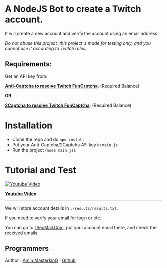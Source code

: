 # A NodeJS Bot to create a Twitch account.

It will create a new account and verify the account using an email address.

*Do not abuse this project, this project is made for testing only, and you cannot use it according to Twitch rules.*

## Requirements:

Get an API key from:

**[Anti-Captcha to resolve Twitch FunCaptcha](http://getcaptchasolution.com/svlzmusv0h)**. (Required Balance)

**OR**

**[2Captcha to resolve Twitch FunCaptcha](https://2captcha.com?from=8210547)**. (Required Balance)

# Installation

- Clone the repo and do `npm install`
- Put your Anti-Captcha/2Captcha API key in `main.js`
- Run the project (`node main.js`).


# Tutorial and Test

<a href="https://www.youtube.com/watch?v=fC2KgnYoETw">
  <img align="center" src="https://raw.githubusercontent.com/masterking32/twitch-account-creator/main/hqdefault.jpg" alt="Youtube Video" />
</a>


**[Youtube Video](https://www.youtube.com/watch?v=fC2KgnYoETw)**

---

We will store account details in `./results/results.txt`.

If you need to verify your email for login or etc.

You can go to [1SecMail.Com](https://www.1secmail.com), put your account email there, and check the received emails.

## Programmers

Author : [Amin.MasterkinG](https://masterking32.com) | [Github](https://github.com/masterking32)
